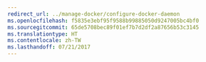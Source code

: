 ```yaml
---
redirect_url: ../manage-docker/configure-docker-daemon
ms.openlocfilehash: f5835e3ebf95f9588b99885050d9247005bc4bf0
ms.sourcegitcommit: 65de5708bec89f01ef7b7d2df2a87656b53c3145
ms.translationtype: HT
ms.contentlocale: zh-TW
ms.lasthandoff: 07/21/2017
---
```

